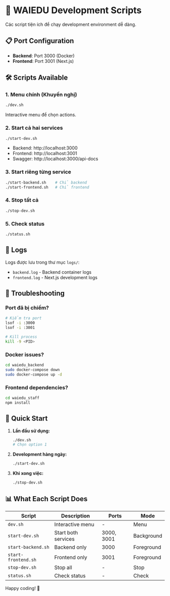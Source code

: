 # 🚀 WAIEDU Development Scripts

Các script tiện ích để chạy development environment dễ dàng.

## 📋 Port Configuration

- **Backend**: Port 3000 (Docker)
- **Frontend**: Port 3001 (Next.js)

## 🛠️ Scripts Available

### 1. Menu chính (Khuyến nghị)
```bash
./dev.sh
```
Interactive menu để chọn actions.

### 2. Start cả hai services
```bash
./start-dev.sh
```
- Backend: http://localhost:3000
- Frontend: http://localhost:3001
- Swagger: http://localhost:3000/api-docs

### 3. Start riêng từng service
```bash
./start-backend.sh    # Chỉ backend
./start-frontend.sh   # Chỉ frontend
```

### 4. Stop tất cả
```bash
./stop-dev.sh
```

### 5. Check status
```bash
./status.sh
```

## 📁 Logs
Logs được lưu trong thư mục `logs/`:
- `backend.log` - Backend container logs
- `frontend.log` - Next.js development logs

## 🔧 Troubleshooting

### Port đã bị chiếm?
```bash
# Kiểm tra port
lsof -i :3000
lsof -i :3001

# Kill process
kill -9 <PID>
```

### Docker issues?
```bash
cd waiedu_backend
sudo docker-compose down
sudo docker-compose up -d
```

### Frontend dependencies?
```bash
cd waiedu_staff
npm install
```

## 🎯 Quick Start

1. **Lần đầu sử dụng:**
   ```bash
   ./dev.sh
   # Chọn option 1
   ```

2. **Development hàng ngày:**
   ```bash
   ./start-dev.sh
   ```

3. **Khi xong việc:**
   ```bash
   ./stop-dev.sh
   ```

## 📊 What Each Script Does

| Script | Description | Ports | Mode |
|--------|-------------|-------|------|
| `dev.sh` | Interactive menu | - | Menu |
| `start-dev.sh` | Start both services | 3000, 3001 | Background |
| `start-backend.sh` | Backend only | 3000 | Foreground |
| `start-frontend.sh` | Frontend only | 3001 | Foreground |
| `stop-dev.sh` | Stop all | - | Stop |
| `status.sh` | Check status | - | Check |

Happy coding! 🎉
